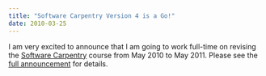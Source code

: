 ```yaml
---
title: "Software Carpentry Version 4 is a Go!"
date: 2010-03-25
---
```

I am very excited to announce that I am going to work full-time on  revising the <a href="http://www.software-carpentry.org">Software Carpentry</a> course from May 2010 to May 2011. Please see the <a href="http://softwarecarpentry.wordpress.com/2010/03/25/software-carpentry-version-4-is-a-go/">full announcement</a> for details.
